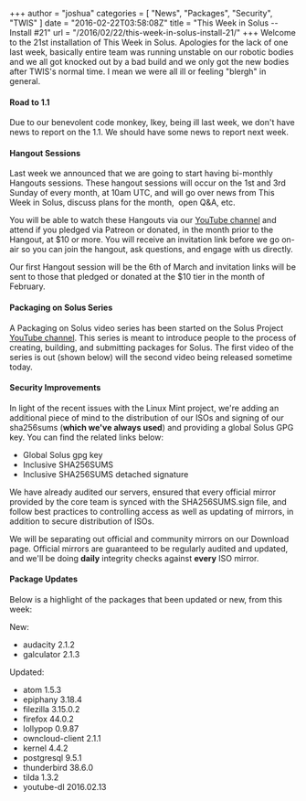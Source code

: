 +++
author = "joshua"
categories = [
"News",
"Packages",
"Security",
"TWIS"
]
date =  "2016-02-22T03:58:08Z"
title = "This Week in Solus -- Install #21"
url = "/2016/02/22/this-week-in-solus-install-21/"
+++ 
Welcome to the 21st installation of This Week in Solus. Apologies for the lack of one last week, basically entire team was running unstable on our robotic bodies and we all got knocked out by a bad build and we only got the new bodies after 
TWIS's normal time. I mean we were all ill or feeling "blergh" in general.
      
#### Road to 1.1

Due to our benevolent code monkey, Ikey, being ill last week, we don't have news to report on the 1.1. We should have some news to report next week.

#### Hangout Sessions

Last week we announced that we are going to start having bi-monthly Hangouts sessions. These hangout sessions will occur on the 1st and 3rd Sunday of every month, at 10am UTC, and will go over news from This Week in Solus, discuss plans for the month,  
open Q&A, etc.

You will be able to watch these Hangouts via our [YouTube channel](https://www.youtube.com/@getsolus) and attend if you pledged via Patreon or donated, in the month prior to the Hangout, at $10 or more.
You will receive an invitation link before we go on-air so you can join the hangout, ask questions, and engage with us directly.

Our first Hangout session will be the 6th of March and invitation links will be sent to those that pledged or donated at the $10 tier in the month of February.

#### Packaging on Solus Series

A Packaging on Solus video series has been started on the Solus Project
[YouTube channel](https://www.youtube.com/@getsolus). This series is meant to introduce people to the process of creating, building, and submitting packages for Solus. The first video of the series is out
(shown below) will the second video being released sometime today.

#### Security Improvements

In light of the recent issues with the Linux Mint project, we're adding an additional piece of mind to the distribution of our ISOs and signing of our sha256sums (**which we've always used**) and providing a global Solus GPG key. You can find the 
related links below:

- Global Solus gpg key
- Inclusive SHA256SUMS
- Inclusive SHA256SUMS detached signature

We have already audited our servers, ensured that every official mirror provided by the core team is synced with the SHA256SUMS.sign file, and follow best practices to controlling access as well as updating of mirrors, in addition to secure distribution of ISOs.

We will be separating out official and community mirrors on our Download page. Official mirrors are guaranteed to be regularly audited and updated, and we'll be doing **daily** integrity checks against **every** ISO mirror.

#### Package Updates

Below is a highlight of the packages that been updated or new, from this week:

New: 

- audacity 2.1.2
- galculator 2.1.3

Updated: 

- atom 1.5.3
- epiphany 3.18.4
- filezilla 3.15.0.2
- firefox 44.0.2
- lollypop 0.9.87
- owncloud-client 2.1.1
- kernel 4.4.2
- postgresql 9.5.1
- thunderbird 38.6.0
- tilda 1.3.2
- youtube-dl 2016.02.13
